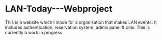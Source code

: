 # LAN-Today---Webproject
This is a website which I made for a organisation that makes LAN events. It includes authentication, reservation system, admin panel &amp; cms. This is currently a work in progress
